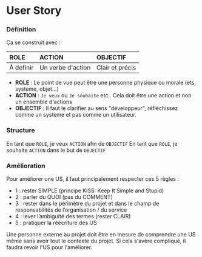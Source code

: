 # User Story

### Définition

Ça se construit avec :

| ROLE | ACTION | OBJECTIF |
|:--|:--|:--|
| À definir | Un verbe d'action | Clair et précis |


- **ROLE** : Le point de vue peut être une personne physique ou morale (ets, système, objet...)
- **ACTION** : `Je veux` ou `Je souhaite` etc.. Cela doit être une action et non un ensemble d'actions
- **OBJECTIF** : Il faut le clarifier au sens "développeur", réfléchissez comme un système et pas comme un utilisateur.


### Structure 

En tant que `ROLE`, je veux `ACTION` afin de `OBJECTIF`
En tant que `ROLE`, je souhaite `ACTION` dans le but de `OBJECTIF`


### Amélioration

Pour améliorer une US, il faut principalement respecter ces 5 règles : 

- 1 : rester SIMPLE (principe KISS: Keep It Simple and Stupid)
- 2 : parler du QUOI (pas du COMMENT)
- 3 : rester dans le périmètre du projet et dans le champ de responsabilités de l’organisation / du service
- 4 : lever l’ambiguïté des termes (rester CLAIR)
- 5 : pratiquer la réécriture des US

Une personne externe au projet doit être en mesure de comprendre une US même sans avoir tout le contexte du projet. Si cela s'avère compliqué, il faudra revoir l'US pour l'améliorer.